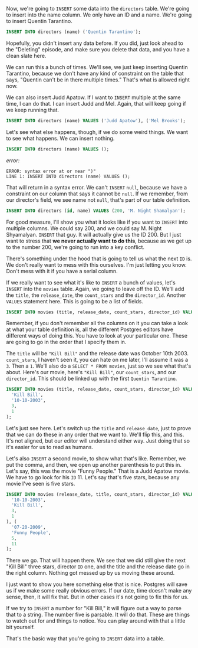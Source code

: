 Now, we're going to `INSERT` some data into the `directors` table. We're going to insert into the name column. We only have an ID and a name. We're going to insert Quentin Tarantino.

```sql
INSERT INTO directors (name) ('Quentin Tarantino');
```

Hopefully, you didn't insert any data before. If you did, just look ahead to the "Deleting" episode, and make sure you delete that data, and you have a clean slate here.

We can run this a bunch of times. We'll see, we just keep inserting Quentin Tarantino, because we don't have any kind of constraint on the table that says, "Quentin can't be in there multiple times." That's what is allowed right now.

We can also insert Judd Apatow. If I want to `INSERT` multiple at the same time, I can do that. I can insert Judd and Mel. Again, that will keep going if we keep running that.

```sql
INSERT INTO directors (name) VALUES ('Judd Apatow'), ('Mel Brooks');
```

Let's see what else happens, though, if we do some weird things. We want to see what happens. We can insert nothing. 

```sql
INSERT INTO directors (name) VALUES ();
```
*error:*
```error
ERROR: syntax error at or near ")"
LINE 1: INSERT INTO directors (name) VALUES ();
```

That will return in a syntax error. We can't `INSERT` `null`, because we have a constraint on our column that says it cannot be `null`. If we remember, from our director's field, we see name not `null`, that's part of our table definition.

```sql
INSERT INTO directors (id, name) VALUES (200, 'M. Night Shamalyan');
```

For good measure, I'll show you what it looks like if you want to `INSERT` into multiple columns. We could say 200, and we could say M. Night Shyamalyan. `INSERT` that guy. It will actually give us the ID 200. But I just want to stress that **we never actually want to do this**, because as we get up to the number 200, we're going to run into a key conflict.

There's something under the hood that is going to tell us what the next `ID` is. We don't really want to mess with this ourselves. I'm just letting you know. Don't mess with it if you have a serial column.

If we really want to see what it's like to `INSERT` a bunch of values, let's `INSERT` into the `movies` table. Again, we going to leave off the ID. We'll add the `title`, the `release_date`, the `count_stars` and the `director_id`. Another `VALUES` statement here. This is going to be a list of fields.

```sql
INSERT INTO movies (title, release_date, count_stars, director_id) VALUES ();
```

Remember, if you don't remember all the columns on it you can take a look at what your table definition is, all the different Postgres editors have different ways of doing this. You have to look at your particular one. These are going to go in the order that I specify them in.

The `title` will be `"Kill Bill"` and the release date was October 10th 2003. `count_stars`, I haven't seen it, you can hate on me later, I'll assume it was a `3`. Then a `1`. We'll also do a `SELECT * FROM movies`, just so we see what that's about. Here's our movie, here's `"Kill Bill"`, our `count_stars`, and our `director_id`. This should be linked up with the first `Quentin Tarantino`.

```sql
INSERT INTO movies (title, release_date, count_stars, director_id) VALUES (
  'Kill Bill',
  '10-10-2003',
  3,
  1
);
```

Let's just see here. Let's switch up the `title` and `release_date`, just to prove that we can do these in any order that we want to. We'll flip this, and this. It's not aligned, but our editor will understand either way. Just doing that so it's easier for us to read as humans.

Let's also `INSERT` a second movie, to show what that's like. Remember, we put the comma, and then, we open up another parenthesis to put this in. Let's say, this was the movie "Funny People." That is a Judd Apatow movie. We have to go look for his `ID` 11. Let's say that's five stars, because any movie I've seen is five stars.

```sql
INSERT INTO movies (release_date, title, count_stars, director_id) VALUES (
  '10-10-2003',
  'Kill Bill',
  3,
  1
), (
  '07-20-2009',
  'Funny People',
  5,
  11
);
```

There we go. That will happen there. We see that we did still give the next "Kill Bill" three stars, director `ID` one, and the title and the release date go in the right column. Nothing got messed up by us moving these around.

I just want to show you here something else that is nice. Postgres will save us if we make some really obvious errors. If our date, time doesn't make any sense, then, it will fix that. But in other cases it's not going to fix this for us.

If we try to `INSERT` a number for "Kill Bill," it will figure out a way to parse that to a string. The number five is parsable. It will do that. These are things to watch out for and things to notice. You can play around with that a little bit yourself.

That's the basic way that you're going to `INSERT` data into a table.